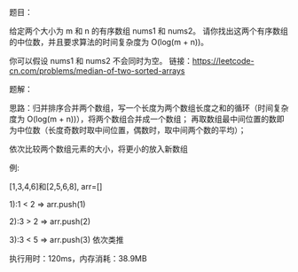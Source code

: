 题目：

给定两个大小为 m 和 n 的有序数组 nums1 和 nums2。
请你找出这两个有序数组的中位数，并且要求算法的时间复杂度为 O(log(m + n))。

你可以假设 nums1 和 nums2 不会同时为空。
链接：https://leetcode-cn.com/problems/median-of-two-sorted-arrays

题解：

思路：归并排序合并两个数组，写一个长度为两个数组长度之和的循环（时间复杂度为 O(log(m + n))），将两个数组合并成一个数组；
再取数组最中间位置的数即为中位数（长度奇数时取中间位置，偶数时，取中间两个数的平均）；

依次比较两个数组元素的大小，将更小的放入新数组

例:

[1,3,4,6]和[2,5,6,8], arr=[]

1):1 < 2 => arr.push(1)

2):3 > 2 => arr.push(2)

3):3 < 5 => arr.push(3) 依次类推

执行用时：120ms，内存消耗：38.9MB

